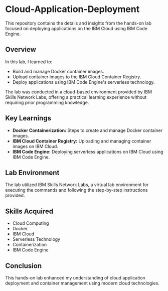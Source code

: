 # Cloud-Application-Deployment
This repository contains the details and insights from the hands-on lab focused on deploying applications on the IBM Cloud using IBM Code Engine. 
## Overview

In this lab, I learned to:
- Build and manage Docker container images.
- Upload container images to the IBM Cloud Container Registry.
- Deploy applications using IBM Code Engine's serverless technology.

The lab was conducted in a cloud-based environment provided by IBM Skills Network Labs, offering a practical learning experience without requiring prior programming knowledge.

## Key Learnings

- **Docker Containerization:** Steps to create and manage Docker container images.
- **IBM Cloud Container Registry:** Uploading and managing container images on IBM Cloud.
- **IBM Code Engine:** Deploying serverless applications on IBM Cloud using IBM Code Engine.

## Lab Environment

The lab utilized IBM Skills Network Labs, a virtual lab environment for executing the commands and following the step-by-step instructions provided.

## Skills Acquired

- Cloud Computing
- Docker
- IBM Cloud
- Serverless Technology
- Containerization
- IBM Code Engine

## Conclusion

This hands-on lab enhanced my understanding of cloud application deployment and container management using modern cloud technologies.
